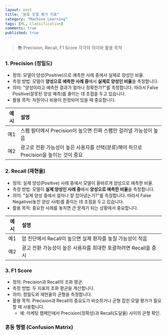 ```yaml
---
layout: post
title: "분류 모델 평가 지표"
category: "Machine Learning" 
tags: [ML, Classification]
comments: true
published: true
---
```


> 📚 Precision, Recall, F1 Score 각각의 의미와 활용 목적

### 1. Precision (정밀도)

- 정의: 모델이 양성(Positive)으로 예측한 사례 중에서 실제로 양성인 비율.
- 측정 방법: 모델이 **양성으로 예측한 사례 중**에서 **실제로 양성인 비율**을 측정합니다.
- 의미: "양성이라고 예측한 결과가 얼마나 정확한가?"를 측정합니다. 따라서 False Positive(잘못된 양성 예측)를 줄이는 데 초점을 두고 있습니다.
- 활용 목적: 자원이나 비용이 한정되어 있을 때 중요합니다.

| 예시 | 설명 |
|:------:|:------|
| 예1 | 스팸 필터에서 Precision이 높으면 진짜 스팸만 걸러낼 가능성이 높음 |
| 예2 | 광고로 전환 가능성이 높은 사용자를 선택(분류)해야 하므로 Precision을 높이는 것이 중요 |


### 2. Recall (재현율)
- 정의: 실제 양성(Positive) 사례 중에서 모델이 올바르게 양성으로 예측한 비율.
- 측정 방법: 모델이 **실제 양성인 사례 중**에서 **양성으로 예측한 비율**을 측정합니다. 
- 의미: "실제 양성 중에서 얼마나 잘 잡아냈는가?"를 측정합니다. 따라서 False Negative(놓친 양성 사례)를 줄이는 데 초점을 두고 있습니다.
- 활용 목적: 중요한 사례를 놓치면 큰 문제가 되는 상황에서 중요합니다.

| 예시 | 설명 |
|:------:|:------|
| 예1 | 암 진단에서 Recall이 높으면 실제 환자를 놓칠 가능성이 적음 |
| 예2 | 광고 전환 가능성이 높은 사용자를 최대한 포괄하려면 Recall을 중시 |

### 3. F1 Score
- 정의: Precision과 Recall의 조화 평균.
- 측정 방법: 두 지표의 조화 평균을 계산합니다.
- 의미: 정밀도와 재현율의 균형을 측정합니다.
- 활용 목적: Precision과 Recall의 중요도가 비슷하거나 균형 잡힌 모델 평가가 필요할 때 사용합니다.
    - 예: 마케팅 캠페인에서 Precision(정확성)과 Recall(도달율) 사이의 균형 확인.


### 혼동 행렬 (Confusion Matrix)


